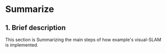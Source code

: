 # Summarize

## 1. Brief description
This section is Summarizing the main steps of how example's visual-SLAM is implemented.


